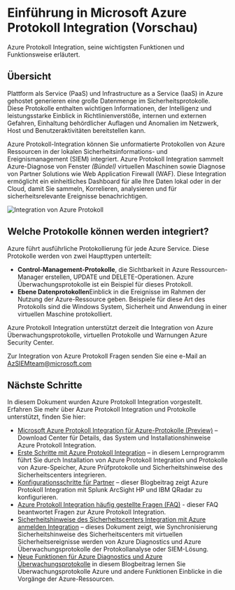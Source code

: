 <properties
   pageTitle="Einführung in Microsoft Azure Protokoll Integration | Microsoft Azure"
   description="Azure Protokoll Integration, seine wichtigsten Funktionen und Funktionsweise erläutert."
   services="security"
   documentationCenter="na"
   authors="TomShinder"
   manager="MBaldwin"
   editor="TerryLanfear"/>

<tags
   ms.service="security"
   ms.devlang="na"
   ms.topic="article"
   ms.tgt_pltfrm="na"
   ms.workload="na"
   ms.date="08/24/2016"
   ms.author="TomSh"/>

# <a name="introduction-to-microsoft-azure-log-integration-preview"></a>Einführung in Microsoft Azure Protokoll Integration (Vorschau)

Azure Protokoll Integration, seine wichtigsten Funktionen und Funktionsweise erläutert.

## <a name="overview"></a>Übersicht

Plattform als Service (PaaS) und Infrastructure as a Service (IaaS) in Azure gehostet generieren eine große Datenmenge im Sicherheitsprotokolle. Diese Protokolle enthalten wichtigen Informationen, der Intelligenz und leistungsstarke Einblick in Richtlinienverstöße, internen und externen Gefahren, Einhaltung behördlicher Auflagen und Anomalien im Netzwerk, Host und Benutzeraktivitäten bereitstellen kann.

Azure Protokoll-Integration können Sie unformatierte Protokollen von Azure Ressourcen in der lokalen Sicherheitsinformations- und Ereignismanagement (SIEM) integriert. Azure Protokoll Integration sammelt Azure-Diagnose von Fenster *(Bündel)* virtuellen Maschinen sowie Diagnose von Partner Solutions wie Web Application Firewall (WAF). Diese Integration ermöglicht ein einheitliches Dashboard für alle Ihre Daten lokal oder in der Cloud, damit Sie sammeln, Korrelieren, analysieren und für sicherheitsrelevante Ereignisse benachrichtigen.

![Integration von Azure Protokoll][1]

## <a name="what-logs-can-i-integrate"></a>Welche Protokolle können werden integriert?

Azure führt ausführliche Protokollierung für jede Azure Service. Diese Protokolle werden von zwei Haupttypen unterteilt:

- **Control-Management-Protokolle**, die Sichtbarkeit in Azure Ressourcen-Manager erstellen, UPDATE und DELETE-Operationen. Azure Überwachungsprotokolle ist ein Beispiel für dieses Protokoll.
- **Ebene Datenprotokollen**Einblick in die Ereignisse im Rahmen der Nutzung der Azure-Ressource geben. Beispiele für diese Art des Protokolls sind die Windows System, Sicherheit und Anwendung in einer virtuellen Maschine protokolliert.

Azure Protokoll Integration unterstützt derzeit die Integration von Azure Überwachungsprotokolle, virtuellen Protokolle und Warnungen Azure Security Center.

Zur Integration von Azure Protokoll Fragen senden Sie eine e-Mail an [AzSIEMteam@microsoft.com](mailto:AzSIEMteam@microsoft.com)

## <a name="next-steps"></a>Nächste Schritte

In diesem Dokument wurden Azure Protokoll Integration vorgestellt. Erfahren Sie mehr über Azure Protokoll Integration und Protokolle unterstützt, finden Sie hier:

- [Microsoft Azure Protokoll Integration für Azure-Protokolle (Preview)](https://www.microsoft.com/download/details.aspx?id=53324) – Download Center für Details, das System und Installationshinweise Azure Protokoll Integration.
- [Erste Schritte mit Azure Protokoll Integration](security-azure-log-integration-get-started.md) – in diesem Lernprogramm führt Sie durch Installation von Azure Protokoll Integration und Protokolle von Azure-Speicher, Azure Prüfprotokolle und Sicherheitshinweise des Sicherheitscenters integrieren.
- [Konfigurationsschritte für Partner](https://blogs.msdn.microsoft.com/azuresecurity/2016/08/23/azure-log-siem-configuration-steps/) – dieser Blogbeitrag zeigt Azure Protokoll Integration mit Splunk ArcSight HP und IBM QRadar zu konfigurieren.
- [Azure Protokoll Integration häufig gestellte Fragen (FAQ)](security-azure-log-integration-faq.md) - dieser FAQ beantwortet Fragen zur Azure Protokoll Integration.
- [Sicherheitshinweise des Sicherheitscenters Integration mit Azure anmelden Integration](../security-center/security-center-integrating-alerts-with-log-integration.md) – dieses Dokument zeigt, wie Synchronisierung Sicherheitshinweise des Sicherheitscenters mit virtuellen Sicherheitsereignisse werden von Azure Diagnostics und Azure Überwachungsprotokolle der Protokollanalyse oder SIEM-Lösung.
- [Neue Funktionen für Azure Diagnostics und Azure Überwachungsprotokolle](https://azure.microsoft.com/blog/new-features-for-azure-diagnostics-and-azure-audit-logs/) in diesem Blogbeitrag lernen Sie Überwachungsprotokolle Azure und andere Funktionen Einblicke in die Vorgänge der Azure-Ressourcen.

<!--Image references-->
[1]: ./media/security-azure-log-integration-overview/azure-log-integration.png
